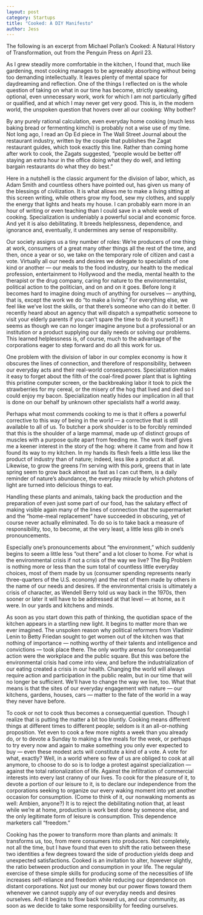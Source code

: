 ```yaml
---
layout: post
category: Startups
title: "Cooked: A DIY Manifesto"
author: Jess
---
```


The following is an excerpt from Michael Pollan’s Cooked: A Natural History of Transformation, out from the Penguin Press on April 23.

As I grew steadily more comfortable in the kitchen, I found that, much like gardening, most cooking manages to be agreeably absorbing without being too demanding intellectually. It leaves plenty of mental space for daydreaming and reflection. One of the things I reflected on is the whole question of taking on what in our time has become, strictly speaking, optional, even unnecessary work, work for which I am not particularly gifted or qualified, and at which I may never get very good. This is, in the modern world, the unspoken question that hovers over all our cooking: Why bother?

By any purely rational calculation, even everyday home cooking (much less baking bread or fermenting kimchi) is probably not a wise use of my time. Not long ago, I read an Op Ed piece in The Wall Street Journal about the restaurant industry, written by the couple that publishes the Zagat restaurant guides, which took exactly this line. Rather than coming home after work to cook, the Zagats suggested, “people would be better off staying an extra hour in the office doing what they do well, and letting bargain restaurants do what they do best.”

Here in a nutshell is the classic argument for the division of labor, which, as Adam Smith and countless others have pointed out, has given us many of the blessings of civilization. It is what allows me to make a living sitting at this screen writing, while others grow my food, sew my clothes, and supply the energy that lights and heats my house. I can probably earn more in an hour of writing or even teaching than I could save in a whole week of cooking. Specialization is undeniably a powerful social and economic force. And yet it is also debilitating. It breeds helplessness, dependence, and ignorance and, eventually, it undermines any sense of responsibility.

Our society assigns us a tiny number of roles: We’re producers of one thing at work, consumers of a great many other things all the rest of the time, and then, once a year or so, we take on the temporary role of citizen and cast a vote. Virtually all our needs and desires we delegate to specialists of one kind or another — our meals to the food industry, our health to the medical profession, entertainment to Hollywood and the media, mental health to the therapist or the drug company, caring for nature to the environmentalist, political action to the politician, and on and on it goes. Before long it becomes hard to imagine doing much of anything for ourselves — anything, that is, except the work we do “to make a living.” For everything else, we feel like we’ve lost the skills, or that there’s someone who can do it better. (I recently heard about an agency that will dispatch a sympathetic someone to visit your elderly parents if you can’t spare the time to do it yourself.) It seems as though we can no longer imagine anyone but a professional or an institution or a product supplying our daily needs or solving our problems. This learned helplessness is, of course, much to the advantage of the corporations eager to step forward and do all this work for us.

One problem with the division of labor in our complex economy is how it obscures the lines of connection, and therefore of responsibility, between our everyday acts and their real-world consequences. Specialization makes it easy to forget about the filth of the coal-fired power plant that is lighting this pristine computer screen, or the backbreaking labor it took to pick the strawberries for my cereal, or the misery of the hog that lived and died so I could enjoy my bacon. Specialization neatly hides our implication in all that is done on our behalf by unknown other specialists half a world away.

Perhaps what most commends cooking to me is that it offers a powerful corrective to this way of being in the world — a corrective that is still available to all of us. To butcher a pork shoulder is to be forcibly reminded that this is the shoulder of a large mammal, made up of distinct groups of muscles with a purpose quite apart from feeding me. The work itself gives me a keener interest in the story of the hog: where it came from and how it found its way to my kitchen. In my hands its flesh feels a little less like the product of industry than of nature; indeed, less like a product at all. Likewise, to grow the greens I’m serving with this pork, greens that in late spring seem to grow back almost as fast as I can cut them, is a daily reminder of nature’s abundance, the everyday miracle by which photons of light are turned into delicious things to eat.

Handling these plants and animals, taking back the production and the preparation of even just some part of our food, has the salutary effect of making visible again many of the lines of connection that the supermarket and the “home-meal replacement” have succeeded in obscuring, yet of course never actually eliminated. To do so is to take back a measure of responsibility, too, to become, at the very least, a little less glib in one’s pronouncements.

Especially one’s pronouncements about “the environment,” which suddenly begins to seem a little less “out there” and a lot closer to home. For what is the environmental crisis if not a crisis of the way we live? The Big Problem is nothing more or less than the sum total of countless little everyday choices, most of them made by us (consumer spending represents nearly three-quarters of the U.S. economy) and the rest of them made by others in the name of our needs and desires. If the environmental crisis is ultimately a crisis of character, as Wendell Berry told us way back in the 1970s, then sooner or later it will have to be addressed at that level — at home, as it were. In our yards and kitchens and minds.

As soon as you start down this path of thinking, the quotidian space of the kitchen appears in a startling new light. It begins to matter more than we ever imagined. The unspoken reason why political reformers from Vladimir Lenin to Betty Friedan sought to get women out of the kitchen was that nothing of importance — nothing worthy of their talents and intelligence and convictions — took place there. The only worthy arenas for consequential action were the workplace and the public square. But this was before the environmental crisis had come into view, and before the industrialization of our eating created a crisis in our health. Changing the world will always require action and participation in the public realm, but in our time that will no longer be sufficient. We’ll have to change the way we live, too. What that means is that the sites of our everyday engagement with nature — our kitchens, gardens, houses, cars — matter to the fate of the world in a way they never have before.

To cook or not to cook thus becomes a consequential question. Though I realize that is putting the matter a bit too bluntly. Cooking means different things at different times to different people; seldom is it an all-or-nothing proposition. Yet even to cook a few more nights a week than you already do, or to devote a Sunday to making a few meals for the week, or perhaps to try every now and again to make something you only ever expected to buy — even these modest acts will constitute a kind of a vote. A vote for what, exactly? Well, in a world where so few of us are obliged to cook at all anymore, to choose to do so is to lodge a protest against specialization — against the total rationalization of life. Against the infiltration of commercial interests into every last cranny of our lives. To cook for the pleasure of it, to devote a portion of our leisure to it, is to declare our independence from the corporations seeking to organize our every waking moment into yet another occasion for consumption. (Come to think of it, our nonwaking moments as well: Ambien, anyone?) It is to reject the debilitating notion that, at least while we’re at home, production is work best done by someone else, and the only legitimate form of leisure is consumption. This dependence marketers call “freedom.”

Cooking has the power to transform more than plants and animals: It transforms us, too, from mere consumers into producers. Not completely, not all the time, but I have found that even to shift the ratio between these two identities a few degrees toward the side of production yields deep and unexpected satisfactions. Cooked is an invitation to alter, however slightly, the ratio between production and consumption in your life. The regular exercise of these simple skills for producing some of the necessities of life increases self-reliance and freedom while reducing our dependence on distant corporations. Not just our money but our power flows toward them whenever we cannot supply any of our everyday needs and desires ourselves. And it begins to flow back toward us, and our community, as soon as we decide to take some responsibility for feeding ourselves.